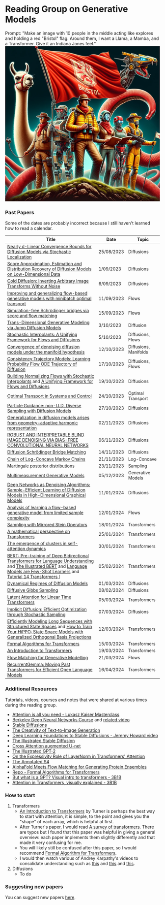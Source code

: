 # Reading Group on Generative Models
Prompt: "Make an image with 10 people in the middle acting like explores and holding a red "Bristol" flag. Around them, I want a Llama, a Mamba, and a Transformer. Give it an Indiana Jones feel."
![Bristol Squad](bristol_squad.png)

### Past Papers
Some of the dates are probably incorrect because I still haven't learned how to read a calendar.

| Title                                                                                                                                                                                                                                                                                                                                                                                                      | Date       | Topic                 |
|------------------------------------------------------------------------------------------------------------------------------------------------------------------------------------------------------------------------------------------------------------------------------------------------------------------------------------------------------------------------------------------------------------|------------|-----------------------|
| [Nearly d-Linear Convergence Bounds for Diffusion Models via Stochastic Localization](https://arxiv.org/abs/2308.03686)                                                                                                                                                                                                                                                                                    | 25/08/2023 | Diffusions            |
| [Score Approximation, Estimation and Distribution Recovery of Diffusion Models on Low-Dimensional Data](https://arxiv.org/abs/2302.07194)                                                                                                                                                                                                                                                                  | 1/09/2023  | Diffusions            |
| [Cold Diffusion: Inverting Arbitrary Image Transforms Without Noise](https://arxiv.org/abs/2208.09392)                                                                                                                                                                                                                                                                                                     | 6/09/2023  | Diffusions            |
| [Improving and generalizing flow-based generative models with minibatch optimal transport](https://arxiv.org/abs/2302.00482)                                                                                                                                                                                                                                                                               | 11/09/2023 | Flows                 |
| [Simulation-free Schrödinger bridges via score and flow matching](https://arxiv.org/abs/2307.03672)                                                                                                                                                                                                                                                                                                        | 15/09/2023 | Flows                 |
| [Trans-Dimensional Generative Modeling via Jump Diffusion Models](https://arxiv.org/abs/2305.16261)                                                                                                                                                                                                                                                                                                        | 3/10/2023  | Diffusion             |
| [Stochastic Interpolants: A Unifying Framework for Flows and Diffusions](https://arxiv.org/abs/2303.08797)                                                                                                                                                                                                                                                                                                 | 5/10/2023  | Diffusions, Flows     |
| [Convergence of denoising diffusion models under the manifold hypothesis](https://openreview.net/pdf?id=MhK5aXo3gB)                                                                                                                                                                                                                                                                                        | 12/10/2023 | Diffusions, Manifolds |
| [Consistency Trajectory Models: Learning Probability Flow ODE Trajectory of Diffusion](https://arxiv.org/abs/2310.02279)                                                                                                                                                                                                                                                                                   | 17/10/2023 | Diffusions, Flows     |
| [Building Normalizing Flows with Stochastic Interpolants](https://arxiv.org/abs/2209.15571) and [A Unifying Framework for Flows and Diffusions](https://arxiv.org/abs/2303.08797)                                                                                                                                                                                                                          | 19/10/2023 | Diffusions            |
| [Optimal Transport in Systems and Control](https://www.annualreviews.org/doi/full/10.1146/annurev-control-070220-100858)                                                                                                                                                                                                                                                                                   | 24/10/2023 | Optimal Transport     |
| [Particle Guidance: non-I.I.D. Diverse Sampling with Diffusion Models](https://arxiv.org/abs/2310.13102)                                                                                                                                                                                                                                                                                                   | 27/10/2023 | Diffusions            |
| [Generalization in diffusion models arises from geometry-adaptive harmonic representation](https://arxiv.org/abs/2310.02557)                                                                                                                                                                                                                                                                               | 02/11/2023 | Diffusions            |
| [ROBUST AND INTERPRETABLE BLIND IMAGE DENOISING VIA BIAS-FREE CONVOLUTIONAL NEURAL NETWORKS](https://arxiv.org/abs/1906.05478)                                                                                                                                                                                                                                                                             | 06/11/2023 | Diffusions            |
| [Diffusion Schrödinger Bridge Matching](https://arxiv.org/abs/2303.16852)                                                                                                                                                                                                                                                                                                                                 | 14/11/2023 | Diffusions            |
| [Chain of Log-Concave Markov Chains](https://arxiv.org/abs/2305.19473)                                                                                                                                                                                                                                                                                                                                     | 21/11/2023 | Log-Concave           |
| [Martingale posterior distributions](https://arxiv.org/abs/2103.15671)                                                                                                                                                                                                                                                                                                                                     | 23/11/2023 | Sampling              |
| [Multimeasurement Generative Models](https://openreview.net/forum?id=QRX0nCX_gk)                                                                                                                                                                                                                                                                                                                           | 05/12/2023 | Generative Models     |
| [Deep Networks as Denoising Algorithms: Sample-Efficient Learning of Diffusion Models in High-Dimensional Graphical Models](https://arxiv.org/abs/2309.11420)                                                                                                                                                                                                                                              | 11/01/2024 | Diffusions |
 | [Analysis of learning a flow-based generative model from limited sample complexity](https://arxiv.org/abs/2310.03575)                                                                                                                                                                                                                                                                                      | 12/01/2024 | Flows |
| [Sampling with Mirrored Stein Operators](https://arxiv.org/abs/2106.12506)                                                                                                                                                                                                                                                          | 18/01/2024 | Transformers |
| [A mathematical perspective on Transformers](https://arxiv.org/abs/2312.10794)                                                                                                                                                                                                                                                                                                                             | 25/01/2024 | Transformers |
 | [The emergence of clusters in self-attention dynamics](https://arxiv.org/abs/2305.05465)                                                                                                                                                                                                                                                                                                                   | 30/01/2024 | Transformers |
| [BERT: Pre-training of Deep Bidirectional Transformers for Language Understanding](https://arxiv.org/abs/1810.04805) and [The Illustrated BERT](https://jalammar.github.io/illustrated-bert/) and [Language Models are Few-Shot Learners](https://arxiv.org/abs/2005.14165) and [Tutorial 14 Transformers I](https://www.borealisai.com/research-blogs/tutorial-14-transformers-i-introduction/#Motivation) | 05/02/2024 | Transformers |
| [Dynamical Regimes of Diffusion Models](https://arxiv.org/abs/2402.18491)                                                                                                                                                                                                                                                                                                                                  | 01/03/2024 | Diffusions |
| [Diffusive Gibbs Sampling](https://arxiv.org/abs/2402.03008)                                                                                                                                                                                                                                                                                                                                               | 08/02/2024 | Diffusions |
| [Latent Attention for Linear Time Transformers](https://arxiv.org/abs/2402.17512)                                                                                                                                                                                                                                                                                                                          | 05/03/2024 | Transformers |
| [Implicit Diffusion: Efficient Optimization through Stochastic Sampling](https://arxiv.org/abs/2402.05468)                                                                                                                                                                                                                                                                                                 | 07/03/2024 | Diffusions |
| [Efficiently Modeling Long Sequences with Structured State Spaces](https://arxiv.org/abs/2111.00396) and [How to Train Your HiPPO: State Space Models with Generalized Orthogonal Basis Projections](https://arxiv.org/abs/2206.12037)                                                                                                                                                                     | 12/03/2024 | Transformers |
| [Formal Algorithms for Transformers](https://arxiv.org/abs/2207.09238)  | 15/03/2024 | Transformers |
| [An Introduction to Transformers](https://arxiv.org/pdf/2304.10557.pdf) | 19/03/2024 | Transformers |
| [Flow Matching for Generative Modelling](https://arxiv.org/abs/2210.02747v2) | 21/03/2024 | Flows |
| [RecurrentGemma: Moving Past Transformers for Efficient Open Language Models](https://arxiv.org/abs/2404.07839) | 16/04/2024 | Transformers |

### Additional Resources
Tutorials, videos, courses and notes that were shared at various times during the reading group.
- [Attention is all you need - Lukasz Kaiser Masterclass](https://www.youtube.com/watch?v=rBCqOTEfxvg)
- [Berkeley Deep Neural Networks Course](https://inst.eecs.berkeley.edu/~cs182/sp23/) and [related video](https://www.youtube.com/watch?v=csdc-KHjEMg&list=PLnocShPlK-Fs_62EXCDykgtQFbHGLMT7U&index=16)
- [Stable Diffusions](https://arxiv.org/abs/2112.10752) 
- [The Creativity of Text-to-Image Generation](https://arxiv.org/abs/2206.02904)
- [Deep Learning Foundations to Stable Diffusions - Jeremy Howard video](https://www.youtube.com/watch?v=_7rMfsA24Ls)
- [The Illustrated Stable Diffusion](http://jalammar.github.io/illustrated-stable-diffusion/)
- [Cross Attention augmented U-net](https://twitter.com/vtabbott_/status/1746475052030435649)
- [The Illustrated GPT-2](http://jalammar.github.io/illustrated-gpt2/)
- [On the Expressivity Role of LayerNorm in Transformers' Attention](https://arxiv.org/abs/2305.02582)
- [The Annotated S4](https://srush.github.io/annotated-s4/)
- [AlphaFold Meets Flow Matching for Generating Protein Ensembles](https://arxiv.org/pdf/2402.04845.pdf)
- [Repo - Formal Algorithms for Transformers](https://github.com/myazdani/formal-algorithms-for-transformers/tree/main)
- [But what is a GPT? Visual intro to transformers - 3B1B](https://youtu.be/wjZofJX0v4M?si=47bs8JLowglfFUIp)
- [Attention in Transformers, visually explained - 3B1B](https://youtu.be/eMlx5fFNoYc?si=RFzIfJyXwTvWWhKC)

### How to start

1. Transformers
   - [An Introduction to Transformers](https://arxiv.org/abs/2304.10557) by Turner is perhaps the best way to start with attention, it is simple, to the point and gives you the "shape" of each array, which is helpful at first.
   - After Turner's paper, I would read [A survey of transformers](https://arxiv.org/abs/2106.04554). There are typos but I found that this paper was helpful in giving a general overview: each paper implements them slightly differently and that made it very confusing for me. 
   - You will likely still be confused after this paper, so I would recommend [Formal Algorithm for Transformers](https://arxiv.org/abs/2207.09238).
   - I would then watch various of Andrey Karpathy's videos to consolidate understanding such as [this](https://www.youtube.com/watch?v=zjkBMFhNj_g) and [this](https://www.youtube.com/watch?v=zduSFxRajkE) and [this](https://www.youtube.com/watch?v=kCc8FmEb1nY&t=485s).
6. Diffusions
   - To do

### Suggesting new papers
You can suggest new papers [here](https://forms.gle/S2nhtZDcuekZrY4c6).


